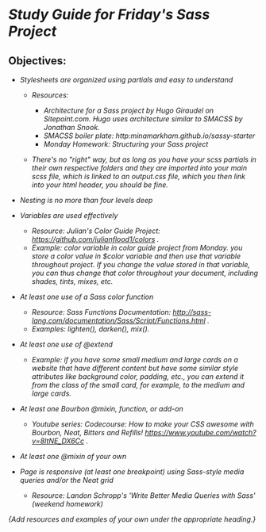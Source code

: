 # _Study Guide for Friday's Sass Project_


## Objectives:
* _Stylesheets are organized using partials and easy to understand_
  * _Resources:_
    * _Architecture for a Sass project by Hugo Giraudel on Sitepoint.com.  Hugo uses architecture similar to SMACSS by Jonathan Snook._
    * _SMACSS boiler plate: http:minamarkham.github.io/sassy-starter_
    * _Monday Homework: Structuring your Sass project_

  * _There's no "right" way, but as long as you have your scss partials in their own respective folders and they are imported into your main scss file, which is linked to an output.css file, which you then link into your html header, you should be fine._

* _Nesting is no more than four levels deep_

* _Variables are used effectively_
  * _Resource: Julian's Color Guide Project: https://github.com/julianflood1/colors ._
  * _Example: color variable in color guide project from Monday.  you store a color value in $color variable and then use that variable throughout project.  If you change the value stored in that variable, you can thus change that color throughout your document, including shades, tints, mixes, etc._

* _At least one use of a Sass color function_
  * _Resource: Sass Functions Documentation: http://sass-lang.com/documentation/Sass/Script/Functions.html ._
  * _Examples: lighten(), darken(), mix()._

* _At least one use of @extend_
    * _Example: if you have some small medium and large cards on a website that have different content but have some similar style attributes like background color, padding, etc., you can extend it from the class of the small card, for example, to the medium and large cards._

* _At least one Bourbon @mixin, function, or add-on_
  * _Youtube series: Codecourse: How to make your CSS awesome with Bourbon, Neat, Bitters and Refills!  https://www.youtube.com/watch?v=8ItNE_DX6Cc ._

* _At least one @mixin of your own_

* _Page is responsive (at least one breakpoint) using Sass-style media queries and/or the Neat grid_
  * _Resource: Landon Schropp's 'Write Better Media Queries with Sass' (weekend homework)_

_{Add resources and examples of your own under the appropriate heading.}_
